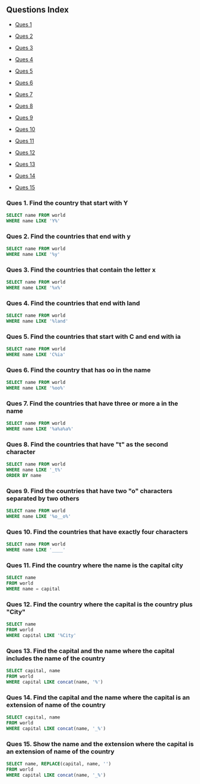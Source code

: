 ## Questions Index

* [Ques 1](#ques-1-find-the-country-that-start-with-y)

* [Ques 2](#ques-2-find-the-countries-that-end-with-y)

* [Ques 3](#ques-3-find-the-countries-that-contain-the-letter-x)

* [Ques 4](#ques-4-find-the-countries-that-end-with-land)

* [Ques 5](#ques-5-find-the-countries-that-start-with-c-and-end-with-ia)

* [Ques 6](#ques-6-find-the-country-that-has-oo-in-the-name)

* [Ques 7](#ques-7-find-the-countries-that-have-three-or-more-a-in-the-name)

* [Ques 8](#ques-8-find-the-countries-that-have-t-as-the-second-character)

* [Ques 9](#ques-9-find-the-countries-that-have-two-o-characters-separated-by-two-others)

* [Ques 10](#ques-10-find-the-countries-that-have-exactly-four-characters)

* [Ques 11]()

* [Ques 12]()

* [Ques 13]()

* [Ques 14]()

* [Ques 15]()

### Ques 1. Find the country that start with Y

```sql
SELECT name FROM world
WHERE name LIKE 'Y%'
```

### Ques 2. Find the countries that end with y

```sql
SELECT name FROM world
WHERE name LIKE '%y'
```

### Ques 3. Find the countries that contain the letter x

```sql
SELECT name FROM world
WHERE name LIKE '%x%'
```

### Ques 4. Find the countries that end with land

```sql
SELECT name FROM world
WHERE name LIKE '%land'
```

### Ques 5. Find the countries that start with C and end with ia

```sql
SELECT name FROM world
WHERE name LIKE 'C%ia'
```

### Ques 6. Find the country that has oo in the name

```sql
SELECT name FROM world
WHERE name LIKE '%oo%'
```

### Ques 7. Find the countries that have three or more a in the name

```sql
SELECT name FROM world
WHERE name LIKE '%a%a%a%'
```

### Ques 8. Find the countries that have "t" as the second character

```sql
SELECT name FROM world
WHERE name LIKE '_t%'
ORDER BY name
```

### Ques 9. Find the countries that have two "o" characters separated by two others

```sql
SELECT name FROM world
WHERE name LIKE '%o__o%'
```

### Ques 10. Find the countries that have exactly four characters

```sql
SELECT name FROM world
WHERE name LIKE '____'
```

### Ques 11. Find the country where the name is the capital city

```sql
SELECT name
FROM world
WHERE name = capital
```

### Ques 12. Find the country where the capital is the country plus "City"

```sql
SELECT name
FROM world
WHERE capital LIKE '%City'
```

### Ques 13. Find the capital and the name where the capital includes the name of the country

```sql
SELECT capital, name
FROM world
WHERE capital LIKE concat(name, '%')
```

### Ques 14. Find the capital and the name where the capital is an extension of name of the country

```sql
SELECT capital, name
FROM world
WHERE capital LIKE concat(name, '_%')
```

### Ques 15. Show the name and the extension where the capital is an extension of name of the country

```sql
SELECT name, REPLACE(capital, name, '')
FROM world
WHERE capital LIKE concat(name, '_%')
```
